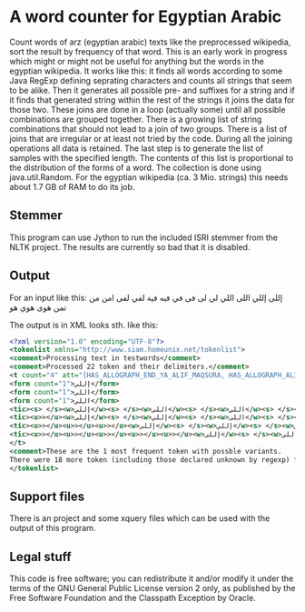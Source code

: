 A word counter for Egyptian Arabic
==================================

Count words of arz (egyptian arabic) texts like the preprocessed wikipedia,
sort the result by frequency of that word.
This is an early work in progress which might or might not be useful for anything
but the words in the egyptian wikipedia.
It works like this: it finds all words according to some Java RegExp defining seprating
characters and counts all strings that seem to be alike.
Then it generates all possible pre- and suffixes for a string and if it
finds that generated string within the rest of the strings it joins the data
for those two. These joins are done in a loop (actually some) until all possible
combinations are grouped together. There is a growing list of string combinations that
should not lead to a join of two groups. There is a list of joins that are irregular or
at least not tried by the code.
During all the joining operations all data is retained.
The last step is to generate the list of samples with the specified length.
The contents of this list is proportional to the distribution of the forms of a word.
The collection is done using java.util.Random.
For the egyptian wikipedia (ca. 3 Mio. strings) this needs about 1.7 GB of RAM to do its job.

Stemmer
-------

This program can use Jython to run the included ISRI stemmer from the NLTK
project. The results are currently so bad that it is disabled.

Output
------

For an input like this:
 إللى إللي اللى اللي لي لى فى في فيه فية لفي لفى امن من تمن هوى هوي هو

The output is in XML looks sth. like this:

~~~~~ XML
<?xml version="1.0" encoding="UTF-8"?>
<tokenlist xmlns="http://www.siam.homeunix.net/tokenlist">
<comment>Processing text in testwords</comment>
<comment>Processed 22 token and their delimiters.</comment>
<t count="4" att="[HAS_ALLOGRAPH_END_YA_ALIF_MAQSURA, HAS_ALLOGRAPH_ALIF_HAMZA_BELOW]">اللى<form count="1">إللى</form>
<form count="1">إللي</form>
<form count="1">اللى</form>
<form count="1">اللي</form>
<tic><s> </s><w>إللي</w><s> </s><w>اللى</w><s> </s><w>اللي</w><s> </s><w>لي</w><s> </s><w>لى</w><s> </s><w>فى</w><s> </s><w>في</w><s> </s></tic>
<tic><u>></u><w>إللى</w><s> </s><w>إللي</w><s> </s><w>اللى</w><s> </s><w>اللي</w><s> </s><w>لي</w><s> </s><w>لى</w><s> </s><w>فى</w><s> </s></tic>
<tic><u>></u><u>></u><u>></u><w>إللى</w><s> </s><w>إللي</w><s> </s><w>اللى</w><s> </s><w>اللي</w><s> </s><w>لي</w><s> </s><w>لى</w><s> </s></tic>
<tic><u>></u><u>></u><u>></u><u>></u><u>></u><w>إللى</w><s> </s><w>إللي</w><s> </s><w>اللى</w><s> </s><w>اللي</w><s> </s><w>لي</w><s> </s></tic>
</t>
<comment>These are the 1 most frequent token with possble variants.
There were 18 more token (including those declared unknown by regexp) found in the input text</comment>
</tokenlist>
~~~~~

Support files
-------------
There is an <oXygen/> project and some xquery files which can be used with
the output of this program.

Legal stuff
-----------

This code is free software; you can redistribute it and/or modify it
under the terms of the GNU General Public License version 2 only, as
published by the Free Software Foundation and the Classpath Exception
by Oracle.